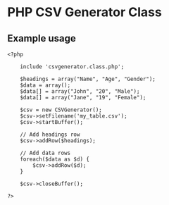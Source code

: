# PHP CSV Generator Class

## Example usage
    <?php

    	include 'csvgenerator.class.php';

    	$headings = array("Name", "Age", "Gender");
    	$data = array();
    	$data[] = array("John", "20", "Male");
    	$data[] = array("Jane", "19", "Female");

    	$csv = new CSVGenerator();
        $csv->setFilename('my_table.csv');
        $csv->startBuffer();

        // Add headings row
        $csv->addRow($headings);

        // Add data rows
        foreach($data as $d) {
        	$csv->addRow($d);
        }

        $csv->closeBuffer();

    ?>
